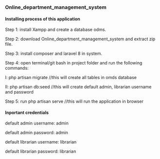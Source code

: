 <h3>Online_department_management_system</h3>
<h4>Installing process of this application</h4>

<p>Step 1: install Xampp and create a database odms.</p>
<p>Step 2: download Online_department_management_system and extract zip file.</p>
<p>Step 3: install composer and laravel 8 in system.</p>
<p>Step 4: open terminal/git bash in project folder and run the following commands:</p>
  <p>I: php artisan migrate //this will create all tables in omds database</p>
  <p>II: php artisan db:seed //this will create default admin, librarian username and password</p>
<p>Step 5: run php artisan serve //this will run the application in browser</p>

<h4>Inportant credentials</h4>
<p>default admin username: admin</p>
<p>default admin password: admin</p>
<p>default librarian username: librarian</p>
<p>default librarian password: librarian</p>
